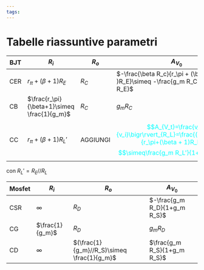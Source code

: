 ```yaml
---
tags: 
---
```

# Tabelle riassuntive parametri
|BJT | $R_i$|$R_o$|$A_{V_0}$|
| --- | --- | --- | --- |
|CER|$r_\pi + (\beta +1 )R_E$|$R_C$|$-\frac{\beta R_c}{r_\pi + (\beta +1 )R_E}\simeq -\frac{g_m R_C}{1+g_m R_E}$|
|CB|$\frac{r_\pi}{\beta+1}\simeq \frac{1}{g_m}$|$R_C$|$g_m R_C$|
|CC|$r_\pi + (\beta +1 )R_L'$|AGGIUNGI|<span style="color:aqua">$$A_{V_t}=\frac{v_o}{v_i}\bigr\rvert_{R_L}=\frac{(\beta+1)R_L'}{r_\pi+(\beta + 1)R_L'}$$</span><span style="color:aqua">$$\simeq\frac{g_m R_L'}{1+g_m R_L'}$$</span>|
con $R_L'=R_E //R_L$

|Mosfet | $R_i$|$R_o$|$A_{V_0}$|
| --- | --- | --- | --- |
|CSR|$\infty$|$R_D$|$-\frac{g_m R_D}{1+g_m R_S}$|
|CG|$\frac{1}{g_m}$|$R_D$|$g_m R_D$|
|CD|$\infty$|$(\frac{1}{g_m}//R_S)\simeq \frac{1}{g_m}$|$\frac{g_m R_S}{1+g_m R_S}$|
